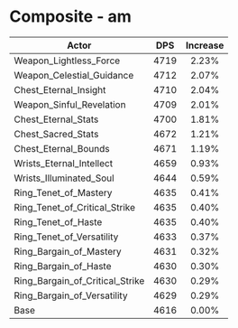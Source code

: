 # Composite - am
| Actor | DPS | Increase |
|---|:---:|:---:|
|Weapon_Lightless_Force|4719|2.23%|
|Weapon_Celestial_Guidance|4712|2.07%|
|Chest_Eternal_Insight|4710|2.04%|
|Weapon_Sinful_Revelation|4709|2.01%|
|Chest_Eternal_Stats|4700|1.81%|
|Chest_Sacred_Stats|4672|1.21%|
|Chest_Eternal_Bounds|4671|1.19%|
|Wrists_Eternal_Intellect|4659|0.93%|
|Wrists_Illuminated_Soul|4644|0.59%|
|Ring_Tenet_of_Mastery|4635|0.41%|
|Ring_Tenet_of_Critical_Strike|4635|0.40%|
|Ring_Tenet_of_Haste|4635|0.40%|
|Ring_Tenet_of_Versatility|4633|0.37%|
|Ring_Bargain_of_Mastery|4631|0.32%|
|Ring_Bargain_of_Haste|4630|0.30%|
|Ring_Bargain_of_Critical_Strike|4630|0.29%|
|Ring_Bargain_of_Versatility|4629|0.29%|
|Base|4616|0.00%|
